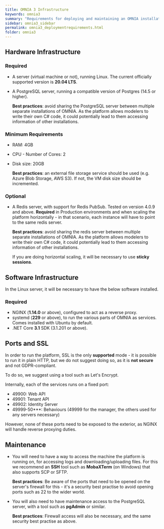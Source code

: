 ```yaml
---
title: OMNIA 3 Infrastructure
keywords: omnia3
summary: "Requirements for deploying and maintaining an OMNIA installation"
sidebar: omnia3_sidebar
permalink: omnia3_deploymentrequirements.html
folder: omnia3
---
```


## Hardware Infrastructure
### Required
- A server (virtual machine or not), running Linux. The current officially supported version is **20.04 LTS**.
- A PostgreSQL server, running a compatible version of Postgres (14.5 or higher).

    **Best practices**: avoid sharing the PostgreSQL server between multiple separate installations of OMNIA. As the platform allows modelers to write their own C# code, it could potentially lead to them accessing information of other installations.

### Minimum Requirements
- RAM: 4GB
- CPU - Number of Cores: 2
- Disk size: 20GB

    **Best practices**: an external file storage service should be used (e.g. Azure Blob Storage, AWS S3). If not, the VM disk size should be incremented.

### Optional
- A Redis server, with support for Redis PubSub. Tested on version 4.0.9 and above. **Required** in Production environments and when scaling the platform horizontally - in that scenario, each instance will have to point to the same redis server.

    **Best practices**: avoid sharing the redis server between multiple separate installations of OMNIA. As the platform allows modelers to write their own C# code, it could potentially lead to them accessing information of other installations.

    If you are doing horizontal scaling, it will be necessary to use **sticky sessions**.

## Software Infrastructure
In the Linux server, it will be necessary to have the below software installed.

### Required
- NGINX (**1.14.0** or above), configured to act as a reverse proxy.
- systemd (**229** or above), to run the various parts of OMNIA as services. Comes installed with Ubuntu by default.
- .NET Core **3.1** SDK (3.1.201 or above).

## Ports and SSL
In order to run the platform, SSL is the only **supported** mode - it is possible to run it in plain HTTP, but we do not suggest doing so, as it is **not secure** and not GDPR-compliant.

To do so, we suggest using a tool such as Let's Encrypt.

Internally, each of the services runs on a fixed port:

- 49900: Web API
- 49901: Tenant API
- 49902: Identity Server
- 49999-50***: Behaviours (49999 for the manager, the others used for any servers necessary)

However, none of these ports need to be exposed to the exterior, as NGINX will handle reverse proxying duties.

## Maintenance
- You will need to have a way to access the machine the platform is running on, for accessing logs and downloading/uploading files. For this we recommend an **SSH** tool such as **MobaXTerm** (on Windows) that also supports SCP or SFTP. 

    **Best practices**: Be aware of the ports that need to be opened on the server's firewall for this - it's a security best practise to avoid opening ports such as 22 to the wider world.

- You will also need to have maintenance access to the PostgreSQL server, with a tool such as **pgAdmin** or similar. 

    **Best practices**: Firewall access will also be necessary, and the same security best practise as above.
